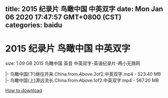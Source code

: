 
title: 2015 纪录片 鸟瞰中国 中英双字
date: Mon Jan 06 2020 17:47:57 GMT+0800 (CST)    
categories: baidu
---

# 2015 纪录片 鸟瞰中国 中英双字
size: 1.09 GB
 2015 鸟瞰中国 英音 中英双字-英语纪录片-两小无猜网
 
|- 鸟瞰中国(下)继往开来.China.from.Above.2of2.中英双字.mp4 - 523.40 MB
|- 鸟瞰中国(上)源远流长.China.from.Above.1of2.中英双字.mp4 - 567.20 MB

[How to download](https://bpcam.bemobtrk.com/go/2ceec3aa-1ca2-46d6-b9ff-aaa5c184517c?jno=1748)